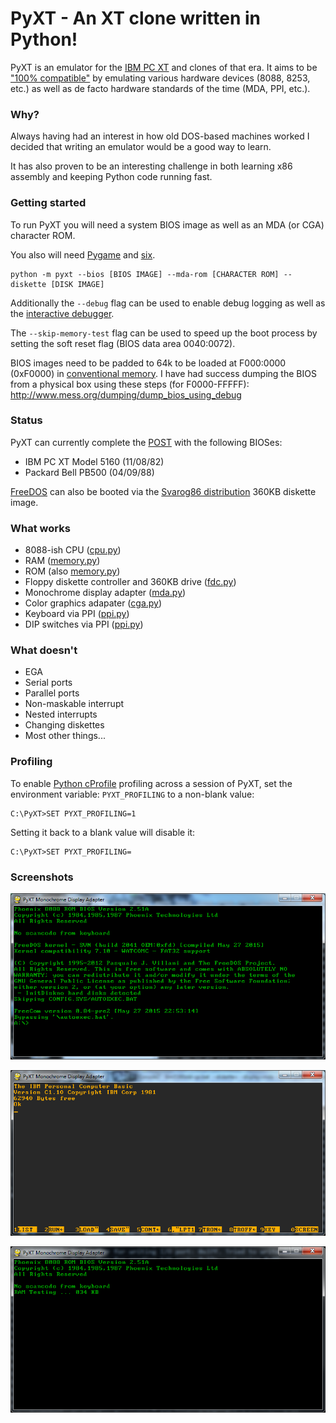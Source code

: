# PyXT - An XT clone written in Python!

PyXT is an emulator for the [IBM PC XT](https://en.wikipedia.org/wiki/IBM_Personal_Computer_XT) and clones of that era.
It aims to be ["100% compatible"](https://en.wikipedia.org/wiki/IBM_PC_compatible) by emulating various hardware devices (8088, 8253, etc.) as well as de facto hardware standards of the time (MDA, PPI, etc.).

### Why?
Always having had an interest in how old DOS-based machines worked I decided that writing an emulator would be a good way to learn.

It has also proven to be an interesting challenge in both learning x86 assembly and keeping Python code running fast.

### Getting started
To run PyXT you will need a system BIOS image as well as an MDA (or CGA) character ROM.

You also will need [Pygame](http://pygame.org/news.html) and [six](https://pythonhosted.org/six/).

```
python -m pyxt --bios [BIOS IMAGE] --mda-rom [CHARACTER ROM] --diskette [DISK IMAGE]
```

Additionally the `--debug` flag can be used to enable debug logging as well as the [interactive debugger](pyxt/debugger.py).

The `--skip-memory-test` flag can be used to speed up the boot process by setting the soft reset flag (BIOS data area 0040:0072).

BIOS images need to be padded to 64k to be loaded at F000:0000 (0xF0000) in [conventional memory](https://en.wikipedia.org/wiki/Conventional_memory).
I have had success dumping the BIOS from a physical box using these steps (for F0000-FFFFF): http://www.mess.org/dumping/dump_bios_using_debug

### Status
PyXT can currently complete the [POST](https://en.wikipedia.org/wiki/Power-on_self-test#IBM-compatible_PC_POST) with the following BIOSes:
* IBM PC XT Model 5160 (11/08/82)
* Packard Bell PB500 (04/09/88)

[FreeDOS](http://www.freedos.org/) can also be booted via the [Svarog86 distribution](http://svarog86.sourceforge.net/) 360KB diskette image.

### What works
* 8088-ish CPU ([cpu.py](pyxt/cpu.py))
* RAM ([memory.py](pyxt/memory.py))
* ROM (also [memory.py](pyxt/memory.py))
* Floppy diskette controller and 360KB drive ([fdc.py](pyxt/fdc.py))
* Monochrome display adapter ([mda.py](pyxt/mda.py))
* Color graphics adapater ([cga.py](pyxt/cga.py))
* Keyboard via PPI ([ppi.py](pyxt/ppi.py))
* DIP switches via PPI ([ppi.py](pyxt/ppi.py))

### What doesn't
* EGA
* Serial ports
* Parallel ports
* Non-maskable interrupt
* Nested interrupts
* Changing diskettes
* Most other things...

### Profiling
To enable [Python cProfile](https://docs.python.org/2/library/profile.html) profiling across a session of PyXT, set the environment variable:
`PYXT_PROFILING` to a non-blank value:

```
C:\PyXT>SET PYXT_PROFILING=1
```

Setting it back to a blank value will disable it:
```
C:\PyXT>SET PYXT_PROFILING=
```

### Screenshots

![FreeDOS via Svarog86](files/freedos.png "FreeDOS via Svarog86")

![Cassette BASIC](files/cassette-basic.png "Cassette BASIC")

![PB500 memory test](files/memory-test.png "PB500 memory test")
